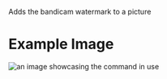 Adds the bandicam watermark to a picture

# Example Image

![an image showcasing the command in use](/static/images/commands/heavensdoor/heavens%20door%20bandicam.png)